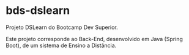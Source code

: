 # bds-dslearn

Projeto DSLearn do Bootcamp Dev Superior.

Este projeto corresponde ao Back-End, desenvolvido em Java (Spring Boot), de um sistema de Ensino a Distância. 

